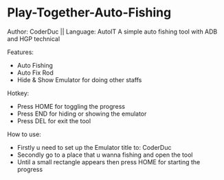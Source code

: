 # Play-Together-Auto-Fishing
Author: CoderDuc || Language: AutoIT
A simple auto fishing tool with ADB and HGP technical

Features:
- Auto Fishing
- Auto Fix Rod
- Hide & Show Emulator for doing other staffs

Hotkey:
- Press HOME for toggling the progress
- Press END for hiding or showing the emulator
- Press DEL for exit the tool

How to use:
- Firstly u need to set up the Emulator title to: CoderDuc
- Secondly go to a place that u wanna fishing and open the tool
- Until a small rectangle appears then press HOME for starting the progress
